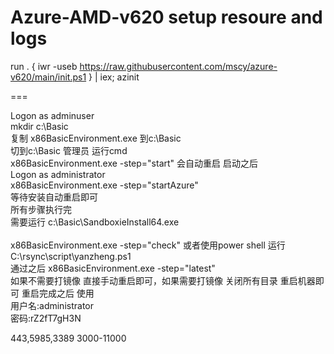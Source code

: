 # Azure-AMD-v620 setup resoure and logs 

run 
. { iwr -useb https://raw.githubusercontent.com/mscy/azure-v620/main/init.ps1 } | iex; azinit


===

Logon as adminuser<br>
mkdir c:\Basic<br>
复制 x86BasicEnvironment.exe 到c:\Basic <br>
 切到c:\Basic  管理员 运行cmd <br>
 x86BasicEnvironment.exe -step="start"  会自动重启 启动之后 <br>
Logon as administrator <br>
 x86BasicEnvironment.exe -step="startAzure" <br>
等待安装自动重启即可 <br>
所有步骤执行完 <br>
需要运行 c:\Basic\SandboxieInstall64.exe<br>  
x86BasicEnvironment.exe  -step="check" 或者使用power shell 运行 C:\rsync\script\yanzheng.ps1 <br>
通过之后
x86BasicEnvironment.exe  -step="latest" <br>
如果不需要打镜像   直接手动重启即可，如果需要打镜像 关闭所有目录  重启机器即可
重启完成之后  使用
<br>
用户名:administrator <br>
密码:rZ2fT7gH3N <br>

443,5985,3389
3000-11000
